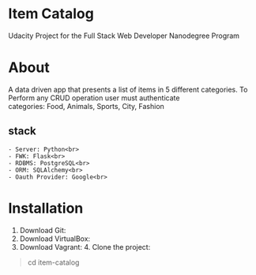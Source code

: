 # Item Catalog
Udacity Project for the Full Stack Web Developer Nanodegree Program
# About
A data driven app that presents a list of items in 5 different categories. To Perform any CRUD operation user must authenticate<br>
categories: Food, Animals, Sports, City, Fashion 
## stack
	- Server: Python<br>
	- FWK: Flask<br>
	- RDBMS: PostgreSQL<br>
	- ORM: SQLAlchemy<br>
	- Oauth Provider: Google<br>
# Installation
1. Download Git:
2. Download VirtualBox:
3. Download Vagrant:
	4. Clone the project:
> cd item-catalog 

